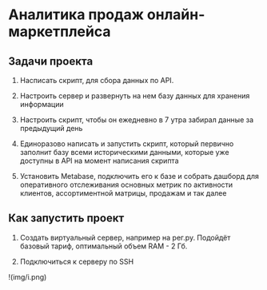 # Аналитика продаж онлайн-маркетплейса

## Задачи проекта

1. Насписать скрипт, для сбора данных по API. 

2. Настроить сервер и развернуть на нем базу данных для хранения информации

3. Настроить скрипт, чтобы он ежедневно в 7 утра забирал данные за предыдущий день 

4. Единоразово написать и запустить скрипт, который первично заполнит базу всеми историческими данными, которые уже доступны в API на момент написания скрипта

5. Установить Metabase, подключить его к базе и собрать дашборд для оперативного отслеживания основных метрик по активности клиентов, ассортиментной матрицы, продажам и так далее

## Как запустить проект

1. Создать виртуальный сервер, например на рег.ру. Подойдёт базовый тариф, оптимальный объем RAM - 2 Гб.

2. Подключиться к серверу по SSH

!(img/i.png)